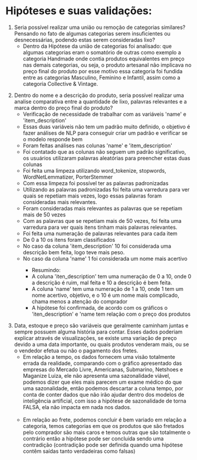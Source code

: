 # Hipóteses e suas validações:

<ol>
<li> 
Seria possível realizar uma união ou remoção de categorias similares? Pensando no fato de algumas categorias serem insuficientes ou desnecessárias, podendo estas serem consideradas lixo?
<ul>
    <li>
    Dentro da Hipótese da união de categorias foi analisado: 
    que algumas categorias eram o somatório de outras como exemplo a categoria
    Handmade onde contia produtos equivalentes em preço nas demais categorias, ou seja, o produto artesanal não implicava no
    preço final do produto por esse motivo essa categoria foi fundida entre as categorias Masculino, Feminino e Infantil, assim como a categoria Collective & Vintage.
    </li>
</ul>
</li>
<p></p>
<li>Dentro do nome e a descrição do produto, seria possível realizar uma analise comparativa entre a quantidade de lixo, palavras relevantes e a marca dentro do preço final do produto?
<ul>
	<li> Verificação de necessidade de trabalhar com as variáveis 'name' e 'item_description'</li>
	<li> Essas duas variáveis não tem um padrão muito definido, o objetivo é fazer análises de NLP para conseguir criar um padrão e verificar se o modelo responde bem</li>
	<li>
    Foram feitas análises nas colunas 'name' e 'item_description'
    </li>
	<li>
    Foi contatado que as colunas não seguem um padrão significativo, os usuários utilizaram palavras aleatórias para preencher estas duas colunas
    </li>
	<li>
    Foi feita uma limpeza utilizando word_tokenize, stopwords, WordNetLemmatizer, PorterStemmer
    </li>
	<li>
    Com essa limpeza foi possível ter as palavras padronizadas
    </li>
	<li>
    Utilizando as palavras padronizadas foi feita uma varredura para ver quais se repetiam mais vezes, logo essas palavras foram consideradas mais relevantes.
    </li>
	<li>
    Foram consideradas mais relevantes as palavras que se repetiam mais de 50 vezes
    </li>
	<li>
    Com as palavras que se repetiam mais de 50 vezes, foi feita uma varredura para ver quais itens tinham mais palavras relevantes.
    </li>
	<li>
    Foi feita uma numeração de palavras relevantes para cada item
    </li>
	<li>
    De 0 a 10 os itens foram classificados
    </li>
	<li>
    No caso da coluna 'item_description' 10 foi considerada uma descrição bem feita, logo teve mais peso.
    </li>
	<li>
    No caso da coluna 'name' 1 foi considerada um nome mais acertivo
    </li>
    <ul>
	<li>Resumindo:
     		<li>
            A coluna 'iten_description' tem uma numeração de 0 a 10, onde 0 a descrição é ruim, mal feita e 10 a descrição é bem feita.
            </li>
     		<li>
            A coluna 'name' tem uma numeração de 1 a 10, onde 1 tem um nome acertivo, objetivo, e o 10 é um nome mais complicado, chama menos a atenção do comprador 
            </li>
		    <li>
            A hipótese foi confirmada, de acordo com os gráficos o 'iten_description' e 'name tem relação com o preço dos produtos
            </li>
    </ul>
</li>
</ul>
<p></p>
<li>Data, estoque e preço são variáveis que geralmente caminham juntas e sempre possuem alguma história para contar. Esses dados poderiam explicar através de visualizações, se existe uma variação de preço devido a uma data importante, ou quais produtos venderam mais, ou se o vendedor efetua ou não o pagamento dos fretes.

<ul>
    <li>
    Em relação a tempo, os dados fornecem uma visão totalmente errada da realidade, comparando com o gráfico apresentado das empresas do Mercado Livre, Americanas, Submarino, Netshoes e Maganize Luiza, ele não apresenta uma sazonalidade viável, podemos dizer que eles mais parecem um exame médico do que uma sazonalidade, então podemos descartar a coluna tempo, por conta de conter dados que não irão ajudar dentro dos modelos de inteligência artificial, com isso a hipótese de sazonalidade de torna FALSA, ela não impacta em nada nos dados.
    </li>
    <br>
    <li>
    Em relação ao frete, podemos concluir é bem variado em relação a categoria, temos categorias em que os produtos que são fretados pelo comprador são mais caros e temos outras que são totalmente o contrário então a hipótese pode ser concluida sendo uma contradição (contradição pode ser definida quando uma hipótese contêm saídas tanto verdadeiras como falsas)
    </li>
</ul>
</li>
</ol>
